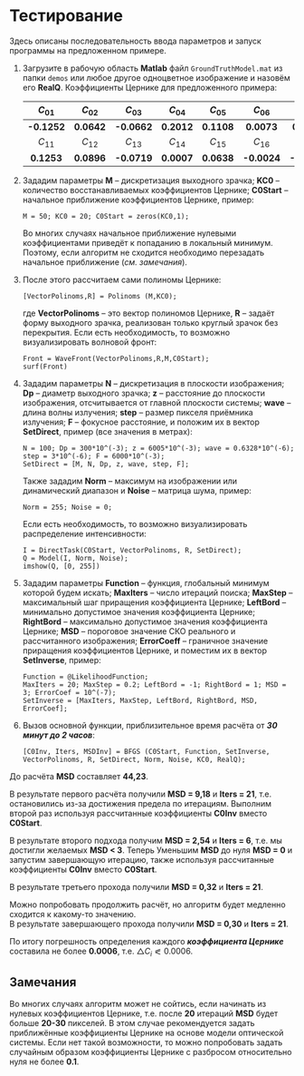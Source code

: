# Тестирование

Здесь описаны последовательность ввода параметров и запуск программы на предложенном примере.

1.	Загрузите в рабочую область **Matlab** файл `GroundTruthModel.mat` из папки `demos` или любое другое одноцветное изображение и назовём его **RealQ**. Коэффициенты Цернике для предложенного примера: <br>

    |   $C_{01}$  |  $C_{02}$  |  $C_{03}$   |   $C_{04}$  |  $C_{05}$  |  $C_{06}$   |  $C_{07}$  |  $C_{08}$  |  $C_{09}$   |  $C_{10}$   |
    | :---------: | :--------: | :---------: | :---------: | :--------: | :---------: | :--------: | :--------: | :---------: | :---------: |
    | **-0.1252** | **0.0642** | **-0.0662** | **0.2012**  | **0.1108** | **0.0073**  | **0.0391** | **0.0431** | **-0.0622** | **0.0123**  |
    |  $C_{11}$   |  $C_{12}$  |  $C_{13}$   |   $C_{14}$  |  $C_{15}$  |  $C_{16}$   |  $C_{17}$  |  $C_{18}$  |  $C_{19}$   |  $C_{20}$   |
    | **0.1253**  | **0.0896** | **-0.0719** | **0.0007**  | **0.0638** | **-0.0024** | **-0.0348**| **0.0080** | **-0.0256** | **-0.0149** |

2.	Зададим параметры **M** – дискретизация выходного зрачка; **KC0** – количество восстанавливаемых коэффициентов Цернике; **С0Start** – начальное приближение коэффициентов Цернике, пример: <br>

    `M = 50; KC0 = 20; C0Start = zeros(KC0,1);`

    Во многих случаях начальное приближение нулевыми коэффициентами приведёт к попаданию в локальный минимум. Поэтому, если алгоритм не сходится необходимо перезадать начальное приближение (*см. замечания*).

3.	После этого рассчитаем сами полиномы Цернике: <br>

    `[VectorPolinoms,R] = Polinoms (M,KC0);`

    где **VectorPolinoms** – это вектор полиномов Цернике, **R** – задаёт форму выходного зрачка, реализован только круглый зрачок без перекрытия.
    Если есть необходимость, то возможно визуализировать волновой фронт: <br>

    `Front = WaveFront(VectorPolinoms,R,M,C0Start);`<br>
    `surf(Front)`

4.	Зададим параметры **N** – дискретизация в плоскости изображения; **Dp** – диаметр выходного зрачка; **z** – расстояние до плоскости изображения, отсчитывается от главной плоскости системы; **wave** – длина волны излучения; **step** – размер пикселя приёмника излучения; **F** – фокусное расстояние, и положим их в вектор **SetDirect**, пример (все значения в метрах): <br>

    `N = 100; Dp = 300*10^(-3); z = 6005*10^(-3); wave = 0.6328*10^(-6); step = 3*10^(-6); F = 6000*10^(-3);`<br>
    `SetDirect = [M, N, Dp, z, wave, step, F];`

    Также зададим **Norm** – максимум на изображении или динамический диапазон и **Noise** – матрица шума, пример: <br>

    `Norm = 255; Noise = 0;`

    Если есть необходимость, то возможно визуализировать распределение интенсивности:
    
    `I = DirectTask(C0Start, VectorPolinoms, R, SetDirect);`<br>
    `Q = Model(I, Norm, Noise);`<br>
    `imshow(Q, [0, 255])`<br>

5.	Зададим параметры **Function** – функция, глобальный минимум которой будем искать; **MaxIters** – число итераций поиска; **MaxStep** – максимальный шаг приращения коэффициента Цернике; **LeftBord** – минимально допустимое значения коэффициента Цернике; **RightBord** – максимально допустимое значения коэффициента Цернике; **MSD** – пороговое значение СКО реального и рассчитанного изображения; **ErrorCoeff** – граничное значение приращения коэффициентов Цернике, и поместим их в вектор **SetInverse**, пример: <br>
    
    `Function = @LikelihoodFunction;` <br>
    `MaxIters = 20; MaxStep = 0.2; LeftBord = -1; RightBord = 1; MSD = 3; ErrorCoef = 10^(-7);` <br>
    `SetInverse = [MaxIters, MaxStep, LeftBord, RightBord, MSD, ErrorCoef];` <br>
    
6.	Вызов основной функции, приблизительное время расчёта от ***30 минут до 2 часов***: <br>

    `[C0Inv, Iters, MSDInv] = BFGS (C0Start, Function, SetInverse, VectorPolinoms, R, SetDirect, Norm, Noise, KC0, RealQ);` <br>

До расчёта **MSD** составляет **44,23**.<br>

В результате первого расчёта получили **MSD = 9,18** и **Iters = 21**, т.е. остановились из-за достижения предела по итерациям. Выполним второй раз используя рассчитанные коэффициенты **C0Inv** вместо **C0Start**.<br>

В результате второго подхода получим **MSD = 2,54** и **Iters = 6**, т.е. мы достигли желаемых **MSD < 3**. Теперь Уменьшим **MSD** до нуля **MSD = 0** и запустим завершающую итерацию, также используя рассчитанные коэффициенты **C0Inv** вместо **C0Start**.<br>

В результате третьего прохода получили **MSD = 0,32** и **Iters = 21**.

Можно попробовать продолжить расчёт, но алгоритм будет медленно сходится к какому-то значению. <br>
В результате завершающего прохода получили **MSD = 0,30** и **Iters = 21**.

По итогу погрешность определения каждого ***коэффициента Цернике*** составила не более **0.0006**, т.е. $\bigtriangleup C_i \eqslantless 0.0006$.

## Замечания

Во многих случаях алгоритм может не сойтись, если начинать из нулевых коэффициентов Цернике, т.е. после **20** итераций **MSD** будет больше **20-30** пикселей. В этом случае рекомендуется задать приближённые коэффициенты Цернике на основе модели оптической системы. Если нет такой возможности, то можно попробовать задать случайным образом коэффициенты Цернике с разбросом относительно нуля не более **0.1**.
